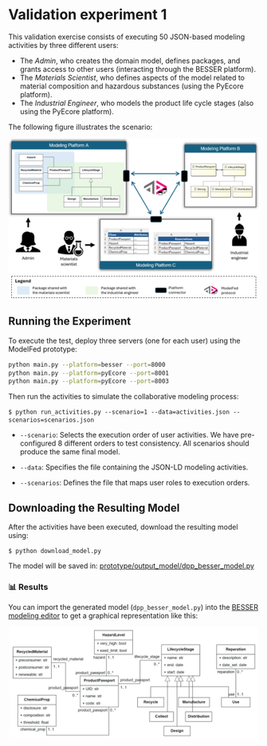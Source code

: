 # Validation experiment 1

This validation exercise consists of executing 50 JSON-based modeling activities by three different users:

- The *Admin*, who creates the domain model, defines packages, and grants access to other users (interacting through the BESSER platform).
- The *Materials Scientist*, who defines aspects of the model related to material composition and hazardous substances (using the PyEcore platform).
- The *Industrial Engineer*, who models the product life cycle stages (also using the PyEcore platform).

The following figure illustrates the scenario:

<div align="center">
  <img src="./figs/dpp_case.png" alt="DPP Scenraio" width="600"/>
</div>

## Running the Experiment

To execute the test, deploy three servers (one for each user) using the ModelFed prototype:

```bash
python main.py --platform=besser --port=8000
python main.py --platform=pyEcore --port=8001
python main.py --platform=pyEcore --port=8003
```

Then run the activities to simulate the collaborative modeling process:

    $ python run_activities.py --scenario=1 --data=activities.json --scenarios=scenarios.json

- `--scenario`: Selects the execution order of user activities. We have pre-configured 8 different orders to test consistency. All scenarios should produce the same final model.

- `--data`: Specifies the file containing the JSON-LD modeling activities.

- `--scenarios`: Defines the file that maps user roles to execution orders.

## Downloading the Resulting Model

After the activities have been executed, download the resulting model using:

    $ python download_model.py

The model will be saved in: [prototype/output_model/dpp_besser_model.py](/output_model/dpp_besser_model.py)

### 📊 Results

You can import the generated model (`dpp_besser_model.py`) into the [BESSER modeling editor](https://editor.besser-pearl.org/) to get a graphical representation like this:

<div align="center">
  <img src="./figs/exp1.png" alt="DPP model" width="500"/>
</div>